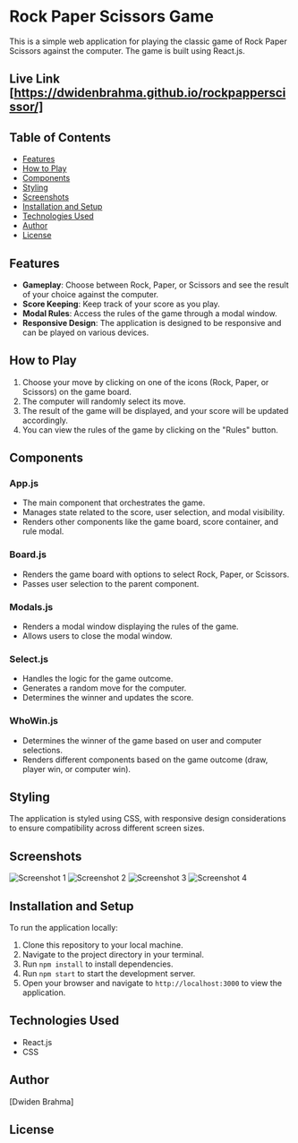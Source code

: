 # Rock Paper Scissors Game

This is a simple web application for playing the classic game of Rock Paper Scissors against the computer. The game is built using React.js.
## Live Link [https://dwidenbrahma.github.io/rockpapperscissor/]

## Table of Contents

- [Features](#features)
- [How to Play](#how-to-play)
- [Components](#components)
- [Styling](#styling)
- [Screenshots](#screenshots)
- [Installation and Setup](#installation-and-setup)
- [Technologies Used](#technologies-used)
- [Author](#author)
- [License](#license)

## Features

- **Gameplay**: Choose between Rock, Paper, or Scissors and see the result of your choice against the computer.
- **Score Keeping**: Keep track of your score as you play.
- **Modal Rules**: Access the rules of the game through a modal window.
- **Responsive Design**: The application is designed to be responsive and can be played on various devices.

## How to Play

1. Choose your move by clicking on one of the icons (Rock, Paper, or Scissors) on the game board.
2. The computer will randomly select its move.
3. The result of the game will be displayed, and your score will be updated accordingly.
4. You can view the rules of the game by clicking on the "Rules" button.

## Components

### App.js

- The main component that orchestrates the game.
- Manages state related to the score, user selection, and modal visibility.
- Renders other components like the game board, score container, and rule modal.

### Board.js

- Renders the game board with options to select Rock, Paper, or Scissors.
- Passes user selection to the parent component.

### Modals.js

- Renders a modal window displaying the rules of the game.
- Allows users to close the modal window.

### Select.js

- Handles the logic for the game outcome.
- Generates a random move for the computer.
- Determines the winner and updates the score.

### WhoWin.js

- Determines the winner of the game based on user and computer selections.
- Renders different components based on the game outcome (draw, player win, or computer win).

## Styling

The application is styled using CSS, with responsive design considerations to ensure compatibility across different screen sizes.

## Screenshots

![Screenshot 1](screenshots/screenshot1.png)
![Screenshot 2](screenshots/screenshot2.png)
![Screenshot 3](screenshots/screenshot3.png)
![Screenshot 4](screenshots/screenshot4.png)

## Installation and Setup

To run the application locally:

1. Clone this repository to your local machine.
2. Navigate to the project directory in your terminal.
3. Run `npm install` to install dependencies.
4. Run `npm start` to start the development server.
5. Open your browser and navigate to `http://localhost:3000` to view the application.

## Technologies Used

- React.js
- CSS

## Author

[Dwiden Brahma]

## License
